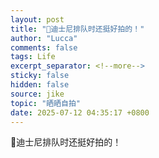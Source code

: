 ```yaml
---
layout: post
title: "🎀迪士尼排队时还挺好拍的！"
author: "Lucca"
comments: false
tags: Life
excerpt_separator: <!--more-->
sticky: false
hidden: false
source: jike
topic: "晒晒自拍"
date: 2025-07-12 04:35:17 +0800
---
```


🎀迪士尼排队时还挺好拍的！

<!--more-->

